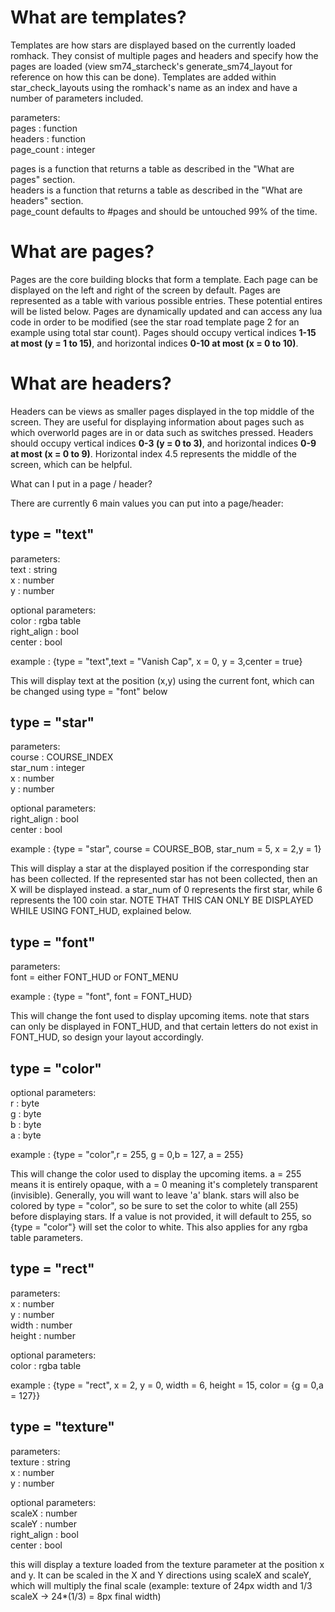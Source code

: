 # What are templates?

Templates are how stars are displayed based on the currently loaded romhack. They consist of multiple pages and headers and specify how the pages are loaded (view sm74_starcheck's generate_sm74_layout for reference on how this can be done). Templates are added within star_check_layouts using the romhack's name as an index and have a number of parameters included.

parameters:  
pages : function  
headers : function  
page_count : integer  

pages is a function that returns a table as described in the "What are pages" section.   
headers is a function that returns a table as described in the "What are headers" section.  
page_count defaults to #pages and should be untouched 99% of the time.  

# What are pages?

Pages are the core building blocks that form a template. Each page can be displayed on the left and right of the screen by default. Pages are represented as a table with various possible entries. These potential entires will be listed below. Pages are dynamically updated and can access any lua code in order to be modified (see the star road template page 2 for an example using total star count). Pages should occupy vertical indices **1-15 at most (y = 1 to 15)**, and horizontal indices **0-10 at most (x = 0 to 10)**. 

# What are headers?

Headers can be views as smaller pages displayed in the top middle of the screen. They are useful for displaying information about pages such as which overworld pages are in or data such as switches pressed. Headers should occupy vertical indices **0-3 (y = 0 to 3)**, and horizontal indices **0-9 at most (x = 0 to 9)**. Horizontal index 4.5 represents the middle of the screen, which can be helpful.

What can I put in a page / header?

There are currently 6 main values you can put into a page/header:

## type = "text"  
parameters:  
text : string  
x : number  
y : number  

optional parameters:  
color : rgba table  
right_align : bool  
center : bool  

example : {type = "text",text = "Vanish Cap", x = 0, y = 3,center = true}

This will display text at the position (x,y) using the current font, which can be changed using type = "font" below

## type = "star"
parameters:  
course : COURSE_INDEX  
star_num : integer  
x : number  
y : number  

optional parameters:  
right_align : bool  
center : bool  

example : {type = "star", course = COURSE_BOB, star_num = 5, x = 2,y = 1}

This will display a star at the displayed position if the corresponding star has been collected. If the represented star has not been collected, then an X will be displayed instead. a star_num of 0 represents the first star, while 6 represents the 100 coin star. NOTE THAT THIS CAN ONLY BE DISPLAYED WHILE USING FONT_HUD, explained below.

## type = "font"
parameters:  
font = either FONT_HUD or FONT_MENU  

example : {type = "font", font = FONT_HUD}

This will change the font used to display upcoming items. note that stars can only be displayed in FONT_HUD, and that certain letters do not exist in FONT_HUD, so design your layout accordingly.

## type = "color"
optional parameters:  
r : byte  
g : byte  
b : byte  
a : byte  

example : {type = "color",r = 255, g = 0,b = 127, a = 255}

This will change the color used to display the upcoming items. a = 255 means it is entirely opaque, with a = 0 meaning it's completely transparent (invisible). Generally, you will want to leave 'a' blank. stars will also be colored by type = "color", so be sure to set the color to white (all 255) before displaying stars. If a value is not provided, it will default to 255, so {type = "color"} will set the color to white. This also applies for any rgba table parameters.

## type = "rect"  
parameters:  
x : number  
y : number  
width : number  
height : number  

optional parameters:  
color : rgba table  

example : {type = "rect", x = 2, y = 0, width = 6, height = 15, color = {g = 0,a = 127}}

## type = "texture"  
parameters:  
texture : string  
x : number  
y : number  

optional parameters:  
scaleX : number  
scaleY : number  
right_align : bool  
center : bool  

this will display a texture loaded from the texture parameter at the position x and y. It can be scaled in the X and Y directions using scaleX and scaleY, which will multiply the final scale (example: texture of 24px width and 1/3 scaleX -> 24*(1/3) = 8px final width)
